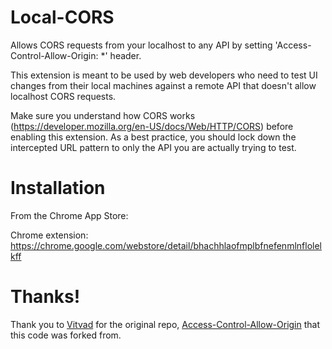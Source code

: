Local-CORS
===========

Allows CORS requests from your localhost to any API by setting 'Access-Control-Allow-Origin: *' 
header. 

This extension is meant to be used by web developers who need to test UI changes from their 
local machines against a remote API that doesn't allow localhost CORS requests.

Make sure you understand how CORS works (https://developer.mozilla.org/en-US/docs/Web/HTTP/CORS) 
before enabling this extension. As a best practice, you should lock down the intercepted URL 
pattern to only the API you are actually trying to test.


Installation
=============

From the Chrome App Store:

Chrome extension: https://chrome.google.com/webstore/detail/bhachhlaofmplbfnefenmlnflolelkff


Thanks!
========

Thank you to [Vitvad](https://github.com/vitvad) for the original repo, 
[Access-Control-Allow-Origin](https://github.com/vitvad/Access-Control-Allow-Origin) that this code 
was forked from. 
